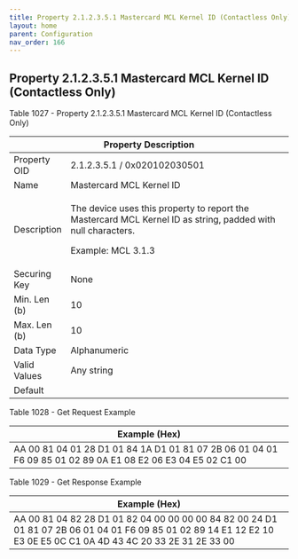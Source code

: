 ```yaml
---
title: Property 2.1.2.3.5.1 Mastercard MCL Kernel ID (Contactless Only)
layout: home
parent: Configuration
nav_order: 166
---
```


## Property 2.1.2.3.5.1 Mastercard MCL Kernel ID (Contactless Only)

Table 1027 - Property 2.1.2.3.5.1 Mastercard MCL Kernel ID (Contactless
Only)

<table>
<colgroup>
<col style="width: 14%" />
<col style="width: 85%" />
</colgroup>
<thead>
<tr>
<th colspan="2">Property Description</th>
</tr>
</thead>
<tbody>
<tr>
<td>Property OID</td>
<td>2.1.2.3.5.1 / 0x020102030501</td>
</tr>
<tr>
<td>Name</td>
<td>Mastercard MCL Kernel ID</td>
</tr>
<tr>
<td>Description</td>
<td><p>The device uses this property to report the Mastercard MCL Kernel
ID as string, padded with null characters.</p>
<p>Example: MCL 3.1.3</p></td>
</tr>
<tr>
<td>Securing Key</td>
<td>None</td>
</tr>
<tr>
<td>Min. Len (b)</td>
<td>10</td>
</tr>
<tr>
<td>Max. Len (b)</td>
<td>10</td>
</tr>
<tr>
<td>Data Type</td>
<td>Alphanumeric</td>
</tr>
<tr>
<td>Valid Values</td>
<td>Any string</td>
</tr>
<tr>
<td>Default</td>
<td></td>
</tr>
</tbody>
</table>

Table 1028 - Get Request Example

| Example (Hex) |
|----|
| AA 00 81 04 01 28 D1 01 84 1A D1 01 81 07 2B 06 01 04 01 F6 09 85 01 02 89 0A E1 08 E2 06 E3 04 E5 02 C1 00 |

Table 1029 - Get Response Example

| Example (Hex) |
|----|
| AA 00 81 04 82 28 D1 01 82 04 00 00 00 00 84 82 00 24 D1 01 81 07 2B 06 01 04 01 F6 09 85 01 02 89 14 E1 12 E2 10 E3 0E E5 0C C1 0A 4D 43 4C 20 33 2E 31 2E 33 00 |

##